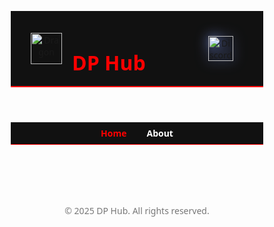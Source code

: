 <html lang="en">
<head>
  <meta charset="UTF-8" />
  <meta name="viewport" content="width=device-width, initial-scale=1.0"/>
  <title>DP Hub – Top Roblox Scripts</title>
  <style>
    * {
      margin: 0;
      padding: 0;
      box-sizing: border-box;
      font-family: 'Segoe UI', sans-serif;
    }

    body {
      background: #000;
      color: #fff;
      overflow-x: hidden;
      position: relative;
    }

    canvas#bg {
      position: fixed;
      top: 0;
      left: 0;
      z-index: 0;
    }

    header {
      background-color: #111;
      border-bottom: 2px solid red;
      padding: 1rem 2rem;
      display: flex;
      align-items: center;
      position: relative;
      z-index: 1;
    }

    header img {
      width: 50px;
      height: 50px;
      margin-right: 1rem;
    }

    header h1 {
      color: red;
      font-size: 2rem;
      font-weight: bold;
    }

    .discord-icon {
      margin-left: auto;
    }

    .discord-icon img {
      width: 40px;
      height: 40px;
      filter: drop-shadow(0 0 10px #7289da);
      transition: transform 0.3s ease, filter 0.3s ease;
    }

    .discord-icon img:hover {
      transform: scale(1.1);
      filter: drop-shadow(0 0 15px #7289da);
    }

    .nav-bar {
      display: flex;
      justify-content: center;
      background: #111;
      padding: 0.5rem;
      gap: 2rem;
      border-bottom: 1px solid red;
    }

    .nav-bar a {
      color: #fff;
      text-decoration: none;
      font-weight: bold;
      transition: color 0.3s;
    }

    .nav-bar a:hover,
    .nav-bar .active-tab {
      color: red;
    }

    .section {
      padding: 2rem;
      text-align: center;
    }

    .container {
      position: relative;
      z-index: 1;
      padding: 2rem;
      display: grid;
      grid-template-columns: repeat(auto-fill, minmax(300px, 1fr));
      gap: 1.5rem;
    }

    .card {
      background: #1a1a1a;
      border: 1px solid #444;
      border-left: 4px solid red;
      border-radius: 0.5rem;
      padding: 1rem;
      transition: transform 0.2s;
    }

    .card:hover {
      transform: translateY(-5px);
      box-shadow: 0 0 15px red;
    }

    .card h3 {
      color: red;
      margin-bottom: 0.5rem;
    }

    .card p {
      color: #ccc;
      font-size: 0.9rem;
    }

    .card button {
      margin-top: 1rem;
      background: red;
      color: black;
      border: none;
      padding: 0.5rem 1rem;
      border-radius: 4px;
      cursor: pointer;
      font-weight: bold;
    }

    .card button:hover {
      background: #ff4d4d;
    }

    footer {
      text-align: center;
      padding: 2rem;
      font-size: 0.875rem;
      color: #777;
      z-index: 1;
      position: relative;
    }

    textarea {
      display: none;
    }
  </style>
</head>
<body>

<canvas id="bg"></canvas>

<header>
  <img src="https://yt3.googleusercontent.com/VZFsH87J_cdIIAUJgNQEj0SYUSCu9xYOwAvFj73Sbrr9u6914UXUHEBnLhdOPMbDNQWuJzG3Omc=s900-c-k-c0x00ffffff-no-rj" alt="Dragon">
  <h1>DP Hub</h1>
  <a href="https://discord.gg/cVX9QpPkYE" target="_blank" class="discord-icon">
    <img src="https://i.pinimg.com/1200x/c1/62/5d/c1625d28e215bde2df23e15d3f950cfe.jpg" alt="Discord" />
  </a>
</header>

<nav class="nav-bar">
  <a href="#home" class="active-tab">Home</a>
  <a href="#about">About</a>
</nav>

<div class="container" id="home">
  <!-- Top 15 Script Cards -->
  <script>
    const scripts = [
      { title: "Blade Ball Combat AI", desc: "Auto parry, dash, fake detect", code: `loadstring(game:HttpGet('https://pastebin.com/raw/BladeAI'))()` },
      { title: "Arsenal ESP", desc: "Full wallhack, tracers, team check", code: `loadstring(game:HttpGet('https://pastebin.com/raw/ESPCode'))()` },
      { title: "Fly / Noclip", desc: "Toggle fly + noclip anywhere", code: `loadstring(game:HttpGet('https://pastebin.com/raw/FlyCode'))()` },
      { title: "Speed Boost", desc: "Boost walk/run speed", code: `loadstring(game:HttpGet('https://pastebin.com/raw/Speed'))()` },
      { title: "Teleport GUI", desc: "Click-to-teleport around map", code: `loadstring(game:HttpGet('https://pastebin.com/raw/Teleport'))()` },
      { title: "ESP + Aimbot", desc: "Combo vision + auto aim", code: `loadstring(game:HttpGet('https://pastebin.com/raw/AimbotESP'))()` },
      { title: "Anti-AFK", desc: "Prevent AFK kick forever", code: `loadstring(game:HttpGet('https://pastebin.com/raw/AntiAFK'))()` },
      { title: "Chat Spammer", desc: "Spam custom messages", code: `loadstring(game:HttpGet('https://pastebin.com/raw/Spammer'))()` },
      { title: "Kill All Script", desc: "One-tap kill everyone", code: `loadstring(game:HttpGet('https://pastebin.com/raw/KillAll'))()` },
      { title: "Auto Farm GUI", desc: "Auto farm + level up", code: `loadstring(game:HttpGet('https://pastebin.com/raw/Farm'))()` },
      { title: "X-Ray Vision", desc: "See through walls", code: `loadstring(game:HttpGet('https://pastebin.com/raw/Xray'))()` },
      { title: "Invisible Character", desc: "Turn invisible fully", code: `loadstring(game:HttpGet('https://pastebin.com/raw/Invis'))()` },
      { title: "Item Giver", desc: "Spawn items into inventory", code: `loadstring(game:HttpGet('https://pastebin.com/raw/Giver'))()` },
      { title: "Knife Ability Script", desc: "Use all abilities in Knife Game", code: `loadstring(game:HttpGet('https://pastebin.com/raw/Knife'))()` },
      { title: "OP GUI Hub", desc: "All-in-one GUI for exploits", code: `loadstring(game:HttpGet('https://pastebin.com/raw/OPGUI'))()` },
    ];

    document.write(
      scripts.map(script => `
        <div class="card">
          <h3>${script.title}</h3>
          <p>${script.desc}</p>
          <button onclick="copyScript(\`${script.code}\`)">Copy Script</button>
        </div>
      `).join("")
    );
  </script>
</div>

<section id="about" class="section" style="display: none;">
  <h2 style="color: red;">About</h2>
  <p><strong>Made by:</strong> Plo_mex and IamUnknown77</p>

  <h3>Introduction</h3>
  <p>DP Hub – The Ultimate Roblox Scripting Hub</p>
  <p>
    Welcome to DP Hub, the next-generation scripting hub designed for Roblox enthusiasts who love customization, efficiency, and powerful scripts. Created by Plo_mex and iamunknown77, DP Hub brings you a seamless experience with high-quality scripts that work on top executors like Dex, Delta, and Vega X.
  </p>

  <h3>Why Choose DP Hub?</h3>
  <ul style="text-align: left; max-width: 600px; margin: 0 auto;">
    <li>✅ Powerful & Optimized Scripts – Enjoy well-coded scripts designed for smooth performance.</li>
    <li>✅ Wide Executor Compatibility – Works with all good executors, ensuring a hassle-free experience.</li>
    <li>✅ User-Friendly Interface – Designed for both beginners and experienced scripters.</li>
    <li>✅ Regular Updates – Stay ahead with frequently updated scripts.</li>
    <li>✅ Free & Reliable – No unnecessary paywalls, just quality scripts for everyone.</li>
  </ul>

  <p>Whether you're looking for automation, customization, or simply fun enhancements in your favorite games, DP Hub has got you covered! 🚀</p>
</section>

<footer>
  &copy; 2025 DP Hub. All rights reserved.
</footer>

<textarea id="scriptBox"></textarea>
<script>
  function copyScript(text) {
    const box = document.getElementById("scriptBox");
    box.style.display = "block";
    box.value = text;
    box.select();
    document.execCommand("copy");
    box.style.display = "none";
    alert("✅ Script copied!");
  }
</script>

<script>
  const tabs = document.querySelectorAll('.nav-bar a');
  const aboutSection = document.getElementById('about');
  const homeSection = document.getElementById('home');

  tabs.forEach(tab => {
    tab.addEventListener('click', e => {
      e.preventDefault();
      const target = tab.getAttribute('href').substring(1);

      if (target === 'about') {
        aboutSection.style.display = 'block';
        homeSection.style.display = 'none';
      } else {
        aboutSection.style.display = 'none';
        homeSection.style.display = 'grid';
      }

      tabs.forEach(t => t.classList.remove('active-tab'));
      tab.classList.add('active-tab');
    });
  });
</script>

<!-- Particle Background Script -->
<script>
  const canvas = document.getElementById("bg");
  const ctx = canvas.getContext("2d");
  canvas.width = window.innerWidth;
  canvas.height = window.innerHeight;

  const particles = [];
  for (let i = 0; i < 100; i++) {
    particles.push({
      x: Math.random() * canvas.width,
      y: Math.random() * canvas.height,
      r: Math.random() * 2 + 1,
      d: Math.random() * 1,
    });
  }

  function draw() {
    ctx.clearRect(0, 0, canvas.width, canvas.height);
    ctx.fillStyle = "white";
    for (let i = 0; i < particles.length; i++) {
      const p = particles[i];
      ctx.beginPath();
      ctx.arc(p.x, p.y, p.r, 0, Math.PI * 2, true);
      ctx.fill();
    }
    update();
  }

  function update() {
    for (let i = 0; i < particles.length; i++) {
      const p = particles[i];
      p.y += p.d;
      if (p.y > canvas.height) {
        p.y = 0;
        p.x = Math.random() * canvas.width;
      }
    }
  }

  setInterval(draw, 33);
  window.onresize = () => {
    canvas.width = window.innerWidth;
    canvas.height = window.innerHeight;
  };
</script>
</body>
</html>
